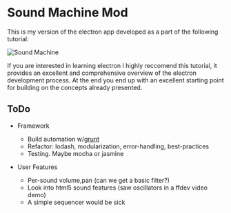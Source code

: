 # Sound Machine Mod

This is my version of the electron app developed as a part of the following tutorial:

![Sound Machine](https://rawgithub.com/bojzi/sound-machine/master/sketch/sound-machine.png)

If you are interested in learning electron I highly reccomend this tutorial,
it provides an excellent and comprehensive overview of the electron development
process. At the end you end up with an excellent starting point for building
on the concepts already presented.

## ToDo

* Framework
    * Build automation w/[grunt](http://gruntjs.com)
    * Refactor: lodash, modularization, error-handling, best-practices
    * Testing. Maybe mocha or jasmine

* User Features
    * Per-sound volume,pan (can we get a basic filter?)
    * Look into html5 sound features (saw oscillators in a ffdev video demo)
    * A simple sequencer would be sick

